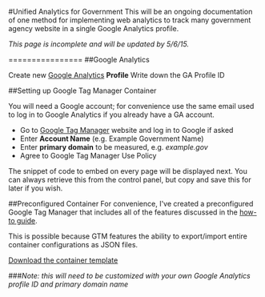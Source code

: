 #Unified Analytics for Government
This will be an ongoing documentation of one method for implementing web analytics to track many government agency website in a single Google Analytics profile.

_This page is incomplete and will be updated by 5/6/15._

================
##Google Analytics

Create new [Google Analytics](https://www.google.com/analytics) **Profile**
Write down the GA Profile ID


##Setting up Google Tag Manager Container

You will need a Google account; for convenience use the same email used to log in to Google Analytics if you already have a GA account.
- Go to [Google Tag Manager](https://tagmanager.google.com) website and log in to Google if asked
- Enter **Account Name** (e.g. Example Government Name)
- Enter **primary domain** to be measured, e.g. _example.gov_
- Agree to Google Tag Manager Use Policy

The snippet of code to embed on every page will be displayed next. You can always retrieve this from the control panel, but copy and save this for later if you wish.

##Preconfigured Container
For convenience, I've created a preconfigured Google Tag Manager that includes all of the features discussed in the [how-to guide](deploy-tag-manager.md).

This is possible because GTM features the ability to export/import entire container configurations as JSON files.

[Download the container template](assets/example-container.json)

###_Note: this will need to be customized with your own Google Analytics profile ID and primary domain name_
